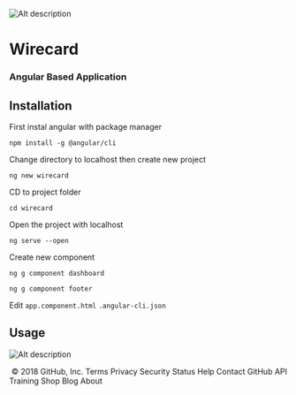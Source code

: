 ![Alt description](https://www.mybucks.com/img/landing/footer/wirecard-logo.svg)
# Wirecard
### Angular Based Application

## Installation
First instal angular with package manager
```npm
npm install -g @angular/cli
```
Change directory to localhost then create new project
```angular
ng new wirecard
```
CD to project folder
```
cd wirecard
```
Open the project with localhost
```
ng serve --open
```
Create new component
```
ng g component dashboard
```
```
ng g component footer
```
Edit
`app.component.html`
`.angular-cli.json`
## Usage
![Alt description](https://lh5.googleusercontent.com/DuR7MjkQtUn3JEuhWfW6l4sLdMVnVJdgGCuanUjQBv-5enPum8ck6rYy6QDoSMBF45DDujgB7Bv3QdeNNpee=w1366-h637)

​
© 2018 GitHub, Inc.
Terms
Privacy
Security
Status
Help
Contact GitHub
API
Training
Shop
Blog
About
